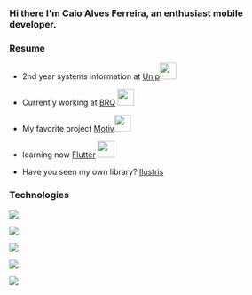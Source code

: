 ### Hi there I'm Caio Alves Ferreira, an enthusiast mobile developer.

### Resume
 
- 2nd year systems information at [Unip](https://unip.br)<img src="https://media.giphy.com/media/mC6p4Ikpj6KallrWxr/giphy.gif" width="30px">

- Currently working at [BRQ](http://www.brq.com/) <img src="https://media.giphy.com/media/lp6ZqyHa5z3v9FasLj/giphy.gif" width="30px"> 

- My favorite project [Motiv](https://github.com/CaioProgramming/Motiv)<img src="https://media.giphy.com/media/26DMXP3WqZ5HGXYVq/giphy.gif" width="30px"> 

- learning now [Flutter](https://flutter.dev) <img src="https://media.giphy.com/media/LpiVeIRgrqVsZJpM5H/giphy.gif" width="30px">
- Have you seen my own library? [Ilustris](https://github.com/CaioProgramming/Ilustris)


### Technologies
 <p align="center">
    <p><img src="https://img.shields.io/badge/-Kotlin-FE7A16?style=flat&logo=Kotlin&logoColor=white"/></p>
    <p><img src="https://img.shields.io/badge/-Flutter-blue?style=flat&logo=Flutter&logoColor=white"/></p>
    <p><img src="https://img.shields.io/badge/-Java-white?style=flat&logo=Java&logoColor=orange"/></p>
    <p><img src="https://img.shields.io/badge/-Swift-white?style=flat&logo=Swift&logoColor=orange"/></p>
    <p><img src="https://img.shields.io/badge/-JavaScript-yellow?style=flat&logo=JavaScript&logoColor=black"/></p>
 </p>
 
